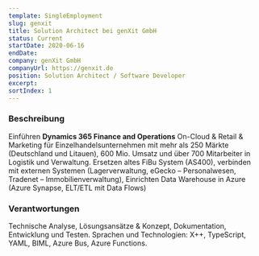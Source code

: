 ```yaml
---
template: SingleEmployment
slug: genxit
title: Solution Architect bei genXit GmbH
status: Current
startDate: 2020-06-16
endDate: 
company: genXit GmbH
companyUrl: https://genxit.de
position: Solution Architect / Software Developer
excerpt: 
sortIndex: 1
---
```

### Beschreibung

Einführen **Dynamics 365 Finance and Operations** On-Cloud & Retail & Marketing für Einzelhandelsunternehmen mit mehr als 250 Märkte (Deutschland und Litauen), 600 Mio. Umsatz und über 700 Mitarbeiter in Logistik und Verwaltung. Ersetzen altes FiBu System (AS400), verbinden mit externen Systemen (Lagerverwaltung, eGecko – Personalwesen, Tradenet – Immobilienverwaltung), Einrichten Data Warehouse in Azure (Azure Synapse, ELT/ETL mit Data Flows)

### Verantwortungen

Technische Analyse, Lösungsansätze & Konzept, Dokumentation, Entwicklung und Testen.
Sprachen und Technologien: X++, TypeScript, YAML, BIML, Azure Bus, Azure Functions.
